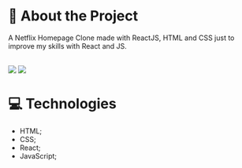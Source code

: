 # 📑 About the Project
A Netflix Homepage Clone made with ReactJS, HTML and CSS just to improve my skills with React and JS.<br/><br/>
<div>
  <img src="https://img.shields.io/badge/PREVIEW-CLIQUE%20AQUI-red?link=https://clonenetflixdmaxadu.netlify.app&style=plastic"/>
  <img src="https://img.shields.io/github/stars/dmaxadu/NetflixClone?color=yellow&label=%F0%9F%8C%9F&style=plastic"/>
</div>

# 💻 Technologies
- HTML;
- CSS;
- React;
- JavaScript;
